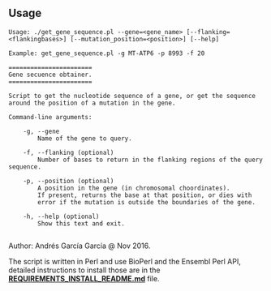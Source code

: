 ## Usage
```
Usage: ./get_gene_sequence.pl --gene=<gene_name> [--flanking=<flankingbases>] [--mutation_position=<position>] [--help]

Example: get_gene_sequence.pl -g MT-ATP6 -p 8993 -f 20

=======================
Gene secuence obtainer.
=======================

Script to get the nucleotide sequence of a gene, or get the sequence around the position of a mutation in the gene.

Command-line arguments:

	-g, --gene
		Name of the gene to query.
		
	-f, --flanking (optional)
		Number of bases to return in the flanking regions of the query sequence.
		
	-p, --position (optional)
		A position in the gene (in chromosomal choordinates).
		If present, returns the base at that position, or dies with
		error if the mutation is outside the boundaries of the gene.
	
	-h, --help (optional)
		Show this text and exit.
	
```
Author: Andrés García García @ Nov 2016.

 The script is written in Perl and use BioPerl and the Ensembl Perl API, detailed instructions to install those are in the [**REQUIREMENTS_INSTALL_README.md**](https://github.com/Ad115/ICGC-data-parser/blob/develop/REQUIREMENTS_INSTALL_README.md) file.